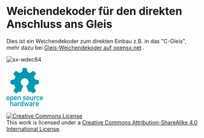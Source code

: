 # Weichendekoder für den direkten Anschluss ans Gleis 

Dies ist ein Weichendekoder zum direkten Einbau z.B. in das "C-Gleis", mehr dazu bei <a href="http://opensx.net/projekte/funktionsdekoder/gleis-wdec/"> Gleis-Weichendekoder auf opensx.net</a> .

![sx-wdec84](/sx-wdec84-in-c-gleis-weiche-400x291.png)

![OSH Logo](../oshw-logo-100-px.png)


<a rel="license" href="http://creativecommons.org/licenses/by-sa/4.0/"><img alt="Creative Commons License" style="border-width:0" src="https://i.creativecommons.org/l/by-sa/4.0/88x31.png" /></a><br />This work is licensed under a <a rel="license" href="http://creativecommons.org/licenses/by-sa/4.0/">Creative Commons Attribution-ShareAlike 4.0 International License</a>.
